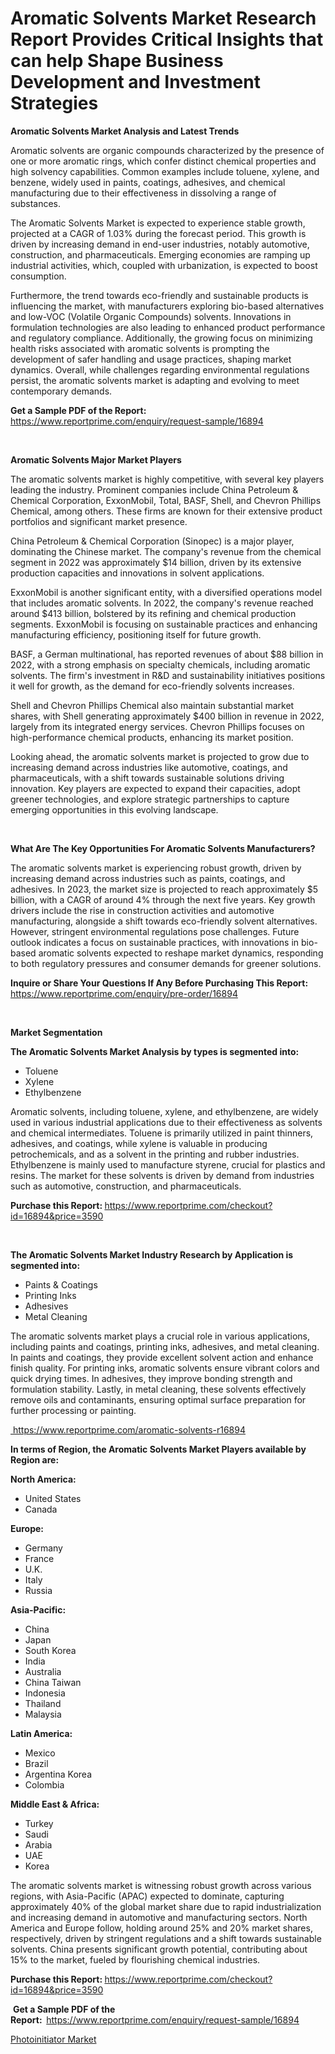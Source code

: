 <p><h1>Aromatic Solvents Market Research Report Provides Critical Insights that can help Shape Business Development and Investment Strategies</h1></p><p><strong>Aromatic Solvents Market Analysis and Latest Trends</strong></p>
<p><p>Aromatic solvents are organic compounds characterized by the presence of one or more aromatic rings, which confer distinct chemical properties and high solvency capabilities. Common examples include toluene, xylene, and benzene, widely used in paints, coatings, adhesives, and chemical manufacturing due to their effectiveness in dissolving a range of substances.</p><p>The Aromatic Solvents Market is expected to experience stable growth, projected at a CAGR of 1.03% during the forecast period. This growth is driven by increasing demand in end-user industries, notably automotive, construction, and pharmaceuticals. Emerging economies are ramping up industrial activities, which, coupled with urbanization, is expected to boost consumption.</p><p>Furthermore, the trend towards eco-friendly and sustainable products is influencing the market, with manufacturers exploring bio-based alternatives and low-VOC (Volatile Organic Compounds) solvents. Innovations in formulation technologies are also leading to enhanced product performance and regulatory compliance. Additionally, the growing focus on minimizing health risks associated with aromatic solvents is prompting the development of safer handling and usage practices, shaping market dynamics. Overall, while challenges regarding environmental regulations persist, the aromatic solvents market is adapting and evolving to meet contemporary demands.</p></p>
<p><strong>Get a Sample PDF of the Report:&nbsp;</strong> <a href="https://www.reportprime.com/enquiry/request-sample/16894?utm_campaign=2739&utm_medium=2&utm_source=Github&utm_content=ia&utm_term=18032025&utm_id=aromatic-solvents">https://www.reportprime.com/enquiry/request-sample/16894</a></p>
<p>&nbsp;</p>
<p><strong>Aromatic Solvents Major Market Players</strong></p>
<p><p>The aromatic solvents market is highly competitive, with several key players leading the industry. Prominent companies include China Petroleum & Chemical Corporation, ExxonMobil, Total, BASF, Shell, and Chevron Phillips Chemical, among others. These firms are known for their extensive product portfolios and significant market presence.</p><p>China Petroleum & Chemical Corporation (Sinopec) is a major player, dominating the Chinese market. The company's revenue from the chemical segment in 2022 was approximately $14 billion, driven by its extensive production capacities and innovations in solvent applications.</p><p>ExxonMobil is another significant entity, with a diversified operations model that includes aromatic solvents. In 2022, the company's revenue reached around $413 billion, bolstered by its refining and chemical production segments. ExxonMobil is focusing on sustainable practices and enhancing manufacturing efficiency, positioning itself for future growth.</p><p>BASF, a German multinational, has reported revenues of about $88 billion in 2022, with a strong emphasis on specialty chemicals, including aromatic solvents. The firm's investment in R&D and sustainability initiatives positions it well for growth, as the demand for eco-friendly solvents increases.</p><p>Shell and Chevron Phillips Chemical also maintain substantial market shares, with Shell generating approximately $400 billion in revenue in 2022, largely from its integrated energy services. Chevron Phillips focuses on high-performance chemical products, enhancing its market position.</p><p>Looking ahead, the aromatic solvents market is projected to grow due to increasing demand across industries like automotive, coatings, and pharmaceuticals, with a shift towards sustainable solutions driving innovation. Key players are expected to expand their capacities, adopt greener technologies, and explore strategic partnerships to capture emerging opportunities in this evolving landscape.</p></p>
<p>&nbsp;</p>
<p><strong>What Are The Key Opportunities For Aromatic Solvents Manufacturers?</strong></p>
<p><p>The aromatic solvents market is experiencing robust growth, driven by increasing demand across industries such as paints, coatings, and adhesives. In 2023, the market size is projected to reach approximately $5 billion, with a CAGR of around 4% through the next five years. Key growth drivers include the rise in construction activities and automotive manufacturing, alongside a shift towards eco-friendly solvent alternatives. However, stringent environmental regulations pose challenges. Future outlook indicates a focus on sustainable practices, with innovations in bio-based aromatic solvents expected to reshape market dynamics, responding to both regulatory pressures and consumer demands for greener solutions.</p></p>
<p><strong>Inquire or Share Your Questions If Any Before Purchasing This Report:</strong> <a href="https://www.reportprime.com/enquiry/pre-order/16894?utm_campaign=2739&utm_medium=2&utm_source=Github&utm_content=ia&utm_term=18032025&utm_id=aromatic-solvents">https://www.reportprime.com/enquiry/pre-order/16894</a></p>
<p>&nbsp;</p>
<p><strong>Market Segmentation</strong></p>
<p><strong>The Aromatic Solvents Market Analysis by types is segmented into:</strong></p>
<p><ul><li>Toluene</li><li>Xylene</li><li>Ethylbenzene</li></ul></p>
<p><p>Aromatic solvents, including toluene, xylene, and ethylbenzene, are widely used in various industrial applications due to their effectiveness as solvents and chemical intermediates. Toluene is primarily utilized in paint thinners, adhesives, and coatings, while xylene is valuable in producing petrochemicals, and as a solvent in the printing and rubber industries. Ethylbenzene is mainly used to manufacture styrene, crucial for plastics and resins. The market for these solvents is driven by demand from industries such as automotive, construction, and pharmaceuticals.</p></p>
<p><strong>Purchase this Report:&nbsp;</strong><a href="https://www.reportprime.com/checkout?id=16894&price=3590&utm_campaign=2739&utm_medium=2&utm_source=Github&utm_content=ia&utm_term=18032025&utm_id=aromatic-solvents">https://www.reportprime.com/checkout?id=16894&price=3590</a></p>
<p>&nbsp;</p>
<p><strong>The Aromatic Solvents Market Industry Research by Application is segmented into:</strong></p>
<p><ul><li>Paints & Coatings</li><li>Printing Inks</li><li>Adhesives</li><li>Metal Cleaning</li></ul></p>
<p><p>The aromatic solvents market plays a crucial role in various applications, including paints and coatings, printing inks, adhesives, and metal cleaning. In paints and coatings, they provide excellent solvent action and enhance finish quality. For printing inks, aromatic solvents ensure vibrant colors and quick drying times. In adhesives, they improve bonding strength and formulation stability. Lastly, in metal cleaning, these solvents effectively remove oils and contaminants, ensuring optimal surface preparation for further processing or painting.</p></p>
<p><a href="https://www.reportprime.com/aromatic-solvents-r16894?utm_campaign=2739&utm_medium=2&utm_source=Github&utm_content=ia&utm_term=18032025&utm_id=aromatic-solvents">&nbsp;https://www.reportprime.com/aromatic-solvents-r16894</a></p>
<p><strong>In terms of Region, the Aromatic Solvents Market Players available by Region are:</strong></p>
<p>
    <p> <strong> North America: </strong>
        <ul>
            <li>United States</li>
            <li>Canada</li>
        </ul>
        </p> 
    <p> <strong> Europe: </strong>
        <ul>
            <li>Germany</li>
            <li>France</li>
            <li>U.K.</li>
            <li>Italy</li>
            <li>Russia</li>
        </ul>
        </p> 
    <p> <strong> Asia-Pacific: </strong>
        <ul>
            <li>China</li>
            <li>Japan</li>
            <li>South Korea</li>
            <li>India</li>
            <li>Australia</li>
            <li>China Taiwan</li>
            <li>Indonesia</li>
            <li>Thailand</li>
            <li>Malaysia</li>
        </ul>
        </p> 
    <p> <strong> Latin America: </strong>
        <ul>
            <li>Mexico</li>
            <li>Brazil</li>
            <li>Argentina Korea</li>
            <li>Colombia</li>
        </ul>
        </p> 
    <p> <strong> Middle East & Africa: </strong>
        <ul>
            <li>Turkey</li>
            <li>Saudi</li>
            <li>Arabia</li>
            <li>UAE</li>
            <li>Korea</li>
        </ul>
    </p>
    </p>
<p><p>The aromatic solvents market is witnessing robust growth across various regions, with Asia-Pacific (APAC) expected to dominate, capturing approximately 40% of the global market share due to rapid industrialization and increasing demand in automotive and manufacturing sectors. North America and Europe follow, holding around 25% and 20% market shares, respectively, driven by stringent regulations and a shift towards sustainable solvents. China presents significant growth potential, contributing about 15% to the market, fueled by flourishing chemical industries.</p></p>
<p><strong>Purchase this Report: </strong><a href="https://www.reportprime.com/checkout?id=16894&price=3590&utm_campaign=2739&utm_medium=2&utm_source=Github&utm_content=ia&utm_term=18032025&utm_id=aromatic-solvents">https://www.reportprime.com/checkout?id=16894&price=3590</a></p>
<p>&nbsp;<strong>Get a Sample PDF of the Report:&nbsp;&nbsp;</strong><a href="https://www.reportprime.com/enquiry/request-sample/16894?utm_campaign=2739&utm_medium=2&utm_source=Github&utm_content=ia&utm_term=18032025&utm_id=aromatic-solvents">https://www.reportprime.com/enquiry/request-sample/16894</a></p>
<p><strong></strong></p>
<p><p><a href="https://github.com/stephaniwo144/Market-Research-Report-List-1/blob/main/photoinitiator-market.md?utm_campaign=2739&utm_medium=2&utm_source=Github&utm_content=ia&utm_term=18032025&utm_id=aromatic-solvents">Photoinitiator Market</a></p></p>